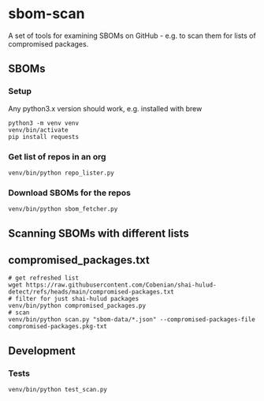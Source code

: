 # sbom-scan

A set of tools for examining SBOMs on GitHub - e.g. to scan them for lists of compromised packages.

## SBOMs

### Setup

Any python3.x version should work, e.g. installed with brew

```
python3 -m venv venv
venv/bin/activate
pip install requests
```

### Get list of repos in an org

```
venv/bin/python repo_lister.py
```

### Download SBOMs for the repos

```
venv/bin/python sbom_fetcher.py
```

## Scanning SBOMs with different lists

## compromised_packages.txt

```
# get refreshed list
wget https://raw.githubusercontent.com/Cobenian/shai-hulud-detect/refs/heads/main/compromised-packages.txt
# filter for just shai-hulud packages
venv/bin/python compromised_packages.py
# scan
venv/bin/python scan.py "sbom-data/*.json" --compromised-packages-file compromised-packages.pkg-txt
```

## Development

### Tests

```
venv/bin/python test_scan.py
```
